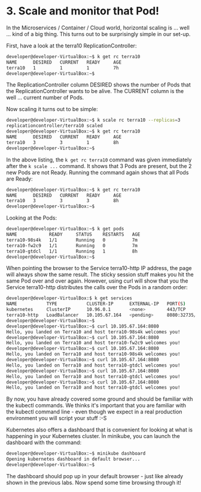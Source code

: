 # 3. Scale and monitor that Pod!

In the Microservices / Container / Cloud world, horizontal scaling is ... well ... kind of a big thing.
This turns out to be surprisingly simple in our set-up.

First, have a look at the terra10 ReplicationController:
```bash
developer@developer-VirtualBox:~$ k get rc terra10 
NAME      DESIRED   CURRENT   READY     AGE
terra10   1         1         1         7h
developer@developer-VirtualBox:~$
```
The ReplicationController column DESIRED shows the number of Pods that the ReplicationController wants to be alive. The CURRENT column is the well ... current number of Pods. 

Now scaling it turns out to be simple:
```bash
developer@developer-VirtualBox:~$ k scale rc terra10 --replicas=3
replicationcontroller/terra10 scaled
developer@developer-VirtualBox:~$ k get rc terra10
NAME      DESIRED   CURRENT   READY     AGE
terra10   3         3         1         8h
developer@developer-VirtualBox:~$
``` 
In the above listing, the `k get rc terra10` command was given immediately after the `k scale ...` command. It shows that 3 Pods are present, but the 2 new Pods are not Ready. Running the command again shows that all Pods are Ready:
```bash
developer@developer-VirtualBox:~$ k get rc terra10 
NAME      DESIRED   CURRENT   READY     AGE
terra10   3         3         3         8h
developer@developer-VirtualBox:~$
``` 
Looking at the Pods:
```bash
developer@developer-VirtualBox:~$ k get pods
NAME            READY     STATUS    RESTARTS   AGE
terra10-98s4k   1/1       Running   0          7m
terra10-fw2c9   1/1       Running   0          7m
terra10-gtdcl   1/1       Running   1          8h
developer@developer-VirtualBox:~$
```
When pointing the browser to the Service terra10-http IP address, the page will always show the same result. The sticky session stuff makes you hit the same Pod over and over again. However, using curl will show that you the Service terra10-http distributes the calls over the Pods in a random order:
```bash
developer@developer-VirtualBox:$ k get services
NAME           TYPE           CLUSTER-IP      EXTERNAL-IP   PORT(S)          AGE
kubernetes     ClusterIP      10.96.0.1       <none>        443/TCP          50d
terra10-http   LoadBalancer   10.105.67.164   <pending>     8080:32735/TCP   16m
developer@developer-VirtualBox:~$
developer@developer-VirtualBox:~$ curl 10.105.67.164:8080
Hello, you landed on Terra10 and host terra10-98s4k welcomes you!
developer@developer-VirtualBox:~$ curl 10.105.67.164:8080
Hello, you landed on Terra10 and host terra10-fw2c9 welcomes you!
developer@developer-VirtualBox:~$ curl 10.105.67.164:8080
Hello, you landed on Terra10 and host terra10-98s4k welcomes you!
developer@developer-VirtualBox:~$ curl 10.105.67.164:8080
Hello, you landed on Terra10 and host terra10-gtdcl welcomes you!
developer@developer-VirtualBox:~$ curl 10.105.67.164:8080
Hello, you landed on Terra10 and host terra10-gtdcl welcomes you!
developer@developer-VirtualBox:~$ curl 10.105.67.164:8080
Hello, you landed on Terra10 and host terra10-gtdcl welcomes you!
```

By now, you have already covered some ground and should be familiar with the kubectl commands. We thinks it's important that you are familiar with the kubectl command line - even though we expect in a real production environment you will script your stuff :-S

Kubernetes also offers a dashboard that is convenient for looking at what is happening in your Kubernetes cluster. Ìn minikube, you can launch the dashboard with the command:
```bash
developer@developer-VirtualBox:~$ minikube dashboard
Opening kubernetes dashboard in default browser...
developer@developer-VirtualBox:~$
```
The dashboard should pop up in your default browser - just like already shown in the previous labs. Now spend some time browsing through it!
